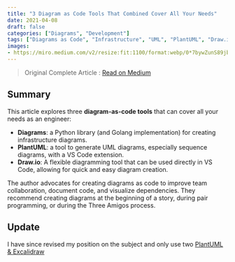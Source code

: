```yaml
---
title: "3 Diagram as Code Tools That Combined Cover All Your Needs"
date: 2021-04-08
draft: false
categories: ["Diagrams", "Development"]
tags: ["Diagrams as Code", "Infrastructure", "UML", "PlantUML", "Draw.io"]
images:
- https://miro.medium.com/v2/resize:fit:1100/format:webp/0*7bywZunS89jbAbXE
---
```


> Original Complete Article : [Read on Medium](https://medium.com/geekculture/3-diagram-as-code-tools-that-combined-cover-all-your-needs-8f40f57d5cd8)

## Summary

This article explores three **diagram-as-code tools** that can cover all your needs as an engineer:

*   **Diagrams**: a Python library (and Golang implementation) for creating infrastructure diagrams.
*   **PlantUML**:  a tool to generate UML diagrams, especially sequence diagrams, with a VS Code extension.
*   **Draw.io**: A flexible diagramming tool that can be used directly in VS Code, allowing for quick and easy diagram creation.

The author advocates for creating diagrams as code to improve team collaboration, document code, and visualize dependencies. They recommend creating diagrams at the beginning of a story, during pair programming, or during the Three Amigos process.

## Update 

I have since revised my position on the subject and only use two [PlantUML & Excalidraw](https://medium.com/better-programming/how-to-create-all-your-diagrams-with-the-power-of-code-f09518125702)
